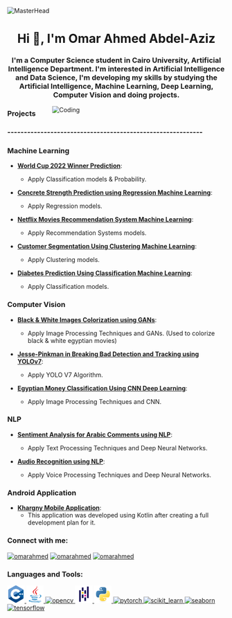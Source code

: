![MasterHead](https://cdn.ttgtmedia.com/visuals/ComputerWeekly/Hero%20Images/AI-brain-circuit-computer-chip-Getty.jpg)

<h1 align="center">Hi 👋, I'm Omar Ahmed Abdel-Aziz</h1>
<h3 align="center">I'm a Computer Science student in Cairo University, Artificial Intelligence Department. I'm interested in Artificial Intelligence and Data Science, I'm developing my skills by studying the Artificial Intelligence, Machine Learning, Deep Learning, Computer Vision and doing projects.</h3>
<img align="right" alt="Coding" width="400" src="https://frogdesign.nyc3.cdn.digitaloceanspaces.com/wp-content/uploads/2020/08/04192430/AI_designing-with-data.gif">



### Projects
### -----------------------------------------------------------

### Machine Learning
- [__World Cup 2022 Winner Prediction__](https://github.com/OmarAhmedAbdelAziz/World-Cup-2022-Winner-Prediction):
  - Apply Classification models & Probability.

- [__Concrete Strength Prediction using Regression Machine Learning__](https://github.com/OmarAhmedAbdelAziz/Concrete-Strength-Prediction-using-Regression-Machine-Learning):
  - Apply Regression models.
  
- [__Netflix Movies Recommendation System Machine Learning__](https://github.com/OmarAhmedAbdelAziz/Netflix-Movies-Recommendation-System-Machine-Learning):
  - Apply Recommendation Systems models.
 
- [__Customer Segmentation Using Clustering Machine Learning__](https://github.com/OmarAhmedAbdelAziz/Customer-Segmentation-Using-Clustering-Machine-Learning):
  - Apply Clustering models.

- [__Diabetes Prediction Using Classification Machine Learning__](https://github.com/OmarAhmedAbdelAziz/Diabetes-Prediction-Using-Classification-MachineLearning):
  - Apply Classification models.
  
### Computer Vision 

- [__Black & White Images Colorization using GANs__](https://github.com/OmarAhmedAbdelAziz/Black-White-Images-Colorization-using-GANs-Computer-Vision):
  - Apply Image Processing Techniques and GANs. (Used to colorize black & white egyptian movies)
  
- [__Jesse-Pinkman in Breaking Bad Detection and Tracking using YOLOv7__](https://github.com/OmarAhmedAbdelAziz/Jesse-Pinkman-in-Breaking-Bad-Detection-and-Tracking-using-YOLOv7):
  - Apply YOLO V7 Algorithm.
  
- [__Egyptian Money Classification Using CNN Deep Learning__](https://github.com/OmarAhmedAbdelAziz/Egyptian-Money-Classification-Using-CNN-Deep-Learning-):
  - Apply Image Processing Techniques and CNN.
  
### NLP

- [__Sentiment Analysis for Arabic Comments using NLP__](https://github.com/OmarAhmedAbdelAziz/Sentiment-Analysis-for-Arabic-Comments-using-NLP):
  - Apply Text Processing Techniques and Deep Neural Networks.

- [__Audio Recognition using NLP__](https://github.com/OmarAhmedAbdelAziz/Audio-Recognition-Using-NLP):
  - Apply Voice Processing Techniques and Deep Neural Networks.

### Android Application

- [__Khargny Mobile Application__](https://github.com/OmarAhmedAbdelAziz/Khargny-Mobile-Application):
  - This application was developed using Kotlin after creating a full development plan for it.

<h3 align="left">Connect with me:</h3>
<p align="left">
<a href="https://www.linkedin.com/in/omar-ahmed-abdel-aziz-958baa215/" target="blank"><img align="center" src="https://raw.githubusercontent.com/rahuldkjain/github-profile-readme-generator/master/src/images/icons/Social/linked-in-alt.svg" alt="omarahmed" height="30" width="40" /></a>
<a href="https://www.facebook.com/omar.ahmeduwk.33" target="blank"><img align="center" src="https://raw.githubusercontent.com/rahuldkjain/github-profile-readme-generator/master/src/images/icons/Social/facebook.svg" alt="omarahmed" height="30" width="40" /></a>
<a href="https://www.instagram.com/omar_abdel_aziz_/" target="blank"><img align="center" src="https://raw.githubusercontent.com/rahuldkjain/github-profile-readme-generator/master/src/images/icons/Social/instagram.svg" alt="omarahmed" height="30" width="40" /></a>
</p>

<h3 align="left">Languages and Tools:</h3>
<p align="left"> <a href="https://www.w3schools.com/cpp/" target="_blank" rel="noreferrer"> <img src="https://raw.githubusercontent.com/devicons/devicon/master/icons/cplusplus/cplusplus-original.svg" alt="cplusplus" width="40" height="40"/> </a> <a href="https://www.java.com" target="_blank" rel="noreferrer"> <img src="https://raw.githubusercontent.com/devicons/devicon/master/icons/java/java-original.svg" alt="java" width="40" height="40"/> </a> <a href="https://opencv.org/" target="_blank" rel="noreferrer"> <img src="https://www.vectorlogo.zone/logos/opencv/opencv-icon.svg" alt="opencv" width="40" height="40"/> </a> <a href="https://pandas.pydata.org/" target="_blank" rel="noreferrer"> <img src="https://raw.githubusercontent.com/devicons/devicon/2ae2a900d2f041da66e950e4d48052658d850630/icons/pandas/pandas-original.svg" alt="pandas" width="40" height="40"/> </a> <a href="https://www.python.org" target="_blank" rel="noreferrer"> <img src="https://raw.githubusercontent.com/devicons/devicon/master/icons/python/python-original.svg" alt="python" width="40" height="40"/> </a> <a href="https://pytorch.org/" target="_blank" rel="noreferrer"> <img src="https://www.vectorlogo.zone/logos/pytorch/pytorch-icon.svg" alt="pytorch" width="40" height="40"/> </a> <a href="https://scikit-learn.org/" target="_blank" rel="noreferrer"> <img src="https://upload.wikimedia.org/wikipedia/commons/0/05/Scikit_learn_logo_small.svg" alt="scikit_learn" width="40" height="40"/> </a> <a href="https://seaborn.pydata.org/" target="_blank" rel="noreferrer"> <img src="https://seaborn.pydata.org/_images/logo-mark-lightbg.svg" alt="seaborn" width="40" height="40"/> </a> <a href="https://www.tensorflow.org" target="_blank" rel="noreferrer"> <img src="https://www.vectorlogo.zone/logos/tensorflow/tensorflow-icon.svg" alt="tensorflow" width="40" height="40"/> </a> </p>



